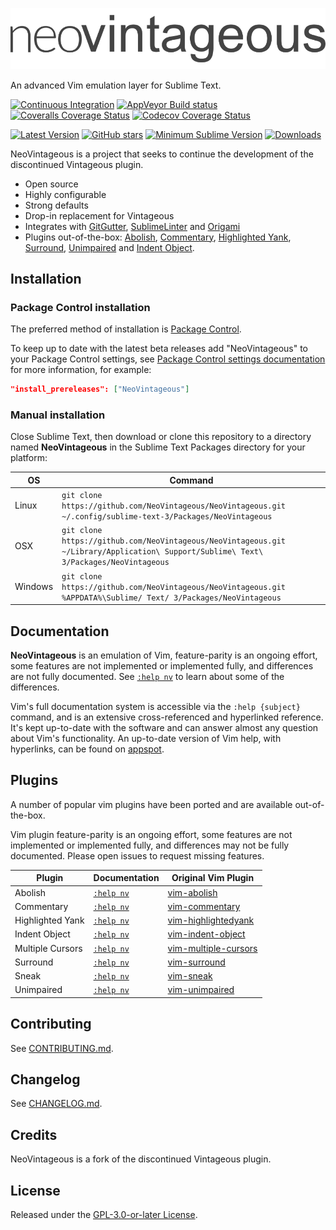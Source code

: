 ![NeoVintageous Logo](res/neovintageous.png)

An advanced Vim emulation layer for Sublime Text.

[![Continuous Integration](https://github.com/NeoVintageous/NeoVintageous/actions/workflows/ci.yml/badge.svg?branch=develop)](https://github.com/NeoVintageous/NeoVintageous/actions/workflows/ci.yml) [![AppVeyor Build status](https://img.shields.io/appveyor/ci/gerardroche/neovintageous/master.svg?style=flat-square&label=appveyor)](https://ci.appveyor.com/project/gerardroche/neovintageous/branch/master) [![Coveralls Coverage Status](https://img.shields.io/coveralls/NeoVintageous/NeoVintageous/master.svg?style=flat-square&label=coveralls)](https://coveralls.io/github/NeoVintageous/NeoVintageous?branch=master) [![Codecov Coverage Status](https://img.shields.io/codecov/c/github/NeoVintageous/NeoVintageous/master?style=flat-square&label=codecov)](https://codecov.io/gh/NeoVintageous/NeoVintageous/branch/master)

[![Latest Version](https://img.shields.io/github/tag/NeoVintageous/NeoVintageous.svg?style=flat-square&label=version)](https://github.com/NeoVintageous/NeoVintageous/tags) [![GitHub stars](https://img.shields.io/github/stars/NeoVintageous/NeoVintageous.svg?style=flat-square)](https://github.com/NeoVintageous/NeoVintageous/stargazers) [![Minimum Sublime Version](https://img.shields.io/badge/sublime-%3E%3D%203.0-brightgreen.svg?style=flat-square)](https://sublimetext.com) [![Downloads](https://img.shields.io/packagecontrol/dt/NeoVintageous.svg?style=flat-square)](https://packagecontrol.io/packages/NeoVintageous)

NeoVintageous is a project that seeks to continue the development of the discontinued Vintageous plugin.

* Open source
* Highly configurable
* Strong defaults
* Drop-in replacement for Vintageous
* Integrates with [GitGutter](https://github.com/jisaacks/GitGutter), [SublimeLinter](https://github.com/SublimeLinter/SublimeLinter3) and [Origami](https://github.com/SublimeText/Origami)
* Plugins out-of-the-box: [Abolish](https://github.com/NeoVintageous/NeoVintageous/blob/master/res/doc/neovintageous.txt), [Commentary](https://github.com/NeoVintageous/NeoVintageous/blob/master/res/doc/neovintageous.txt), [Highlighted Yank](https://github.com/NeoVintageous/NeoVintageous/blob/master/res/doc/neovintageous.txt), [Surround](https://github.com/NeoVintageous/NeoVintageous/blob/master/res/doc/neovintageous.txt), [Unimpaired](https://github.com/NeoVintageous/NeoVintageous/blob/master/res/doc/neovintageous.txt) and [Indent Object](https://github.com/NeoVintageous/NeoVintageous/blob/master/res/doc/neovintageous.txt).

## Installation

### Package Control installation

The preferred method of installation is [Package Control](https://packagecontrol.io/packages/NeoVintageous).

To keep up to date with the latest beta releases add "NeoVintageous" to your Package Control settings, see [Package Control settings documentation](https://packagecontrol.io/docs/settings) for more information, for example:

```json
"install_prereleases": ["NeoVintageous"]
```

### Manual installation

Close Sublime Text, then download or clone this repository to a directory named **NeoVintageous** in the Sublime Text Packages directory for your platform:

OS | Command
-- | -----
Linux | `git clone https://github.com/NeoVintageous/NeoVintageous.git ~/.config/sublime-text-3/Packages/NeoVintageous`
OSX | `git clone https://github.com/NeoVintageous/NeoVintageous.git ~/Library/Application\ Support/Sublime\ Text\ 3/Packages/NeoVintageous`
Windows | `git clone https://github.com/NeoVintageous/NeoVintageous.git %APPDATA%\Sublime/ Text/ 3/Packages/NeoVintageous`

## Documentation

**NeoVintageous** is an emulation of Vim, feature-parity is an ongoing effort, some features are not implemented or implemented fully, and differences are not fully documented. See [`:help nv`](https://github.com/NeoVintageous/NeoVintageous/blob/master/res/doc/neovintageous.txt) to learn about some of the differences.

Vim's full documentation system is accessible via the `:help {subject}` command, and is an extensive cross-referenced and hyperlinked reference. It's kept up-to-date with the software and can answer almost any question about Vim's functionality. An up-to-date version of Vim help, with hyperlinks, can be found on [appspot](https://vimhelp.appspot.com).

## Plugins

A number of popular vim plugins have been ported and are available out-of-the-box.

Vim plugin feature-parity is an ongoing effort, some features are not implemented or implemented fully, and differences may not be fully documented. Please open issues to request missing features.

Plugin | Documentation | Original Vim Plugin
------ | ------------- | -------------------
Abolish | [`:help nv`](https://github.com/NeoVintageous/NeoVintageous/blob/master/res/doc/neovintageous.txt) | [vim-abolish](https://github.com/tpope/vim-abolish)
Commentary | [`:help nv`](https://github.com/NeoVintageous/NeoVintageous/blob/master/res/doc/neovintageous.txt) | [vim-commentary](https://github.com/tpope/vim-commentary)
Highlighted Yank | [`:help nv`](https://github.com/NeoVintageous/NeoVintageous/blob/master/res/doc/neovintageous.txt) | [vim-highlightedyank](https://github.com/machakann/vim-highlightedyank)
Indent Object | [`:help nv`](https://github.com/NeoVintageous/NeoVintageous/blob/master/res/doc/neovintageous.txt) | [vim-indent-object](https://github.com/michaeljsmith/vim-indent-object)
Multiple Cursors | [`:help nv`](https://github.com/NeoVintageous/NeoVintageous/blob/master/res/doc/neovintageous.txt) | [vim-multiple-cursors](https://github.com/terryma/vim-multiple-cursors)
Surround | [`:help nv`](https://github.com/NeoVintageous/NeoVintageous/blob/master/res/doc/neovintageous.txt) | [vim-surround](https://github.com/tpope/vim-surround)
Sneak | [`:help nv`](https://github.com/NeoVintageous/NeoVintageous/blob/master/res/doc/neovintageous.txt) | [vim-sneak](https://github.com/justinmk/vim-sneak)
Unimpaired | [`:help nv`](https://github.com/NeoVintageous/NeoVintageous/blob/master/res/doc/neovintageous.txt) | [vim-unimpaired](https://github.com/tpope/vim-unimpaired)

## Contributing

See [CONTRIBUTING.md](.github/CONTRIBUTING.md).

## Changelog

See [CHANGELOG.md](CHANGELOG.md).

## Credits

NeoVintageous is a fork of the discontinued Vintageous plugin.

## License

Released under the [GPL-3.0-or-later License](LICENSE).
